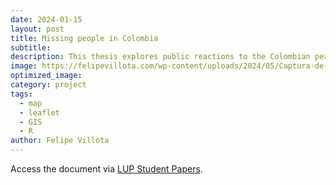 ```yaml
---
date: 2024-01-15
layout: post
title: Missing people in Colombia 
subtitle: 
description: This thesis explores public reactions to the Colombian peace process via social media data, analyzing sentiment and opinion across 1.3 million user comments on 15,509 news media Facebook posts from 2020 to 2022, amidst events like the COVID-19 pandemic and unprecedented sociopolitical shifts.
image: https://felipevillota.com/wp-content/uploads/2024/05/Captura-de-pantalla-548.png
optimized_image: 
category: project
tags:
  - map
  - leaflet
  - GIS
  - R
author: Felipe Villota 
---
```


Access the document via <a href="https://lup.lub.lu.se/student-papers/search/publication/9149293" target="_blank" class="creator">LUP Student Papers</a>.